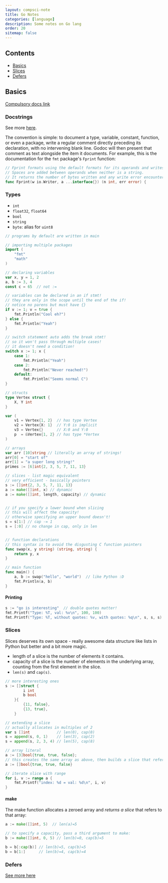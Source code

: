 ```yaml
---
layout: compsci-note
title: Go Notes
categories: [language]
description: Some notes on Go lang
order: 20
sitemap: false
---
```


## Contents

* [Basics](#basics)
* [Slices](#slices)
* [Defers](#defers)

## Basics

[Compulsory docs link](https://golang.org/doc/)

### Docstrings

See more [here](https://blog.golang.org/godoc-documenting-go-code).

The convention is simple: to document a type, variable, constant, function, or even a package, write a regular comment directly preceding its declaration, with no intervening blank line. Godoc will then present that comment as text alongside the item it documents. For example, this is the documentation for the `fmt` package's `Fprint` function:

```go
// Fprint formats using the default formats for its operands and writes to w.
// Spaces are added between operands when neither is a string.
// It returns the number of bytes written and any write error encountered.
func Fprint(w io.Writer, a ...interface{}) (n int, err error) {
```

### Types

* `int`
* `float32`, `float64`
* `bool`
* `string`
* `byte`: alias for `uint8`

```go
// programs by default are written in main

// importing multiple packages
import (
    "fmt"
    "math"
)

// declaring variables
var x, y = 1, 2
a, b := 3, 4
const c = 65  // not :=

// variables can be declared in an if stmt!
// they are only in the scope until the end of the if!
// notice no parens but must have {}
if v := 1; v = true {
    fmt.Println("Cool eh?")
} else {
    fmt.Println("Yeah")
}

// switch statement auto adds the break stmt!
// so it won't pass through multiple cases!
// it doesn't need a condition!
switch x := 1; x {
    case 1:
        fmt.Println("Yeah")
    case 2:
        fmt.Println("Never reached!")
    default:
        fmt.Println("Seems normal C")
}

// structs
type Vertex struct {
    X, Y int
}

var (
    v1 = Vertex{1, 2}  // has type Vertex
    v2 = Vertex{X: 1}  // Y:0 is implicit
    v3 = Vertex{}      // X:0 and Y:0
    p  = &Vertex{1, 2} // has type *Vertex
)

// arrays
var arr [10]string // literally an array of strings!
arr[0] = "start of"
arr[1] = "a super long string!"
primes := [6]int{2, 3, 5, 7, 11, 13}

// slices - list magic equivalent
// very efficient - basically pointers
s := []int{2, 3, 5, 7, 11, 13}
a := make([]int, x) // dynamic
a := make([]int, length, capacity) // dynamic


// if you specify a lower bound when slicing
// this will affect the capacity!
// otherwise specifying an upper bound doesn't!
s = s[1:] // cap -= 1
s = [:0] // no change in cap, only in len


// function declarations
// this syntax is to avoid the disgusting C function pointers
func swap(x, y string) (string, string) {
    return y, x
}

// main function
func main() {
    a, b := swap("hello", "world")  // like Python :D
    fmt.Println(a, b)
}


```

#### Printing

```go
s := "go is interesting"  // double quotes matter!
fmt.Printf("Type: %T, val: %v\n", 100, 100)
fmt.Printf("Type: %T, without quotes: %v, with quotes: %q\n", s, s, s)
```

### Slices

Slices deserves its own space - really awesome data structure like lists in Python but better and a bit more magic.

* length of a slice is the number of elements it contains.
* capacity of a slice is the number of elements in the underlying array, counting from the first element in the slice.
* `len(s)` and `cap(s)`.

```go
// more interesting ones
s := []struct {
        i int
        b bool
    }{
        {11, false},
        {13, true},
    }

// extending a slice
// actually allocates in multiples of 2
var s []int            // len(0), cap(0)
s = append(s, 0, 1)    // len(3), cap(2)
s = append(s, 2, 3, 4) // len(5), cap(8)

// array literal
a := [3]bool{true, true, false};
// this creates the same array as above, then builds a slice that references it
a := []bool{true, true, false}

// iterate slice with range
for i, v := range a {
    fmt.Printf("index: %d = val: %d\n", i, v)
}
```

#### make

The make function allocates a zeroed array and *returns a slice* that refers to that array:

```go
a := make([]int, 5)  // len(a)=5

// to specify a capacity, pass a third argument to make:
b := make([]int, 0, 5) // len(b)=0, cap(b)=5

b = b[:cap(b)] // len(b)=5, cap(b)=5
b = b[1:]      // len(b)=4, cap(b)=4

```

### Defers

[See more here](https://blog.golang.org/defer-panic-and-recover)
